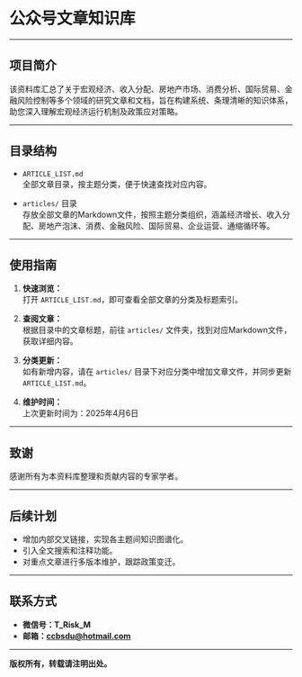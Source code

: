 # 公众号文章知识库

---

## 项目简介
该资料库汇总了关于宏观经济、收入分配、房地产市场、消费分析、国际贸易、金融风险控制等多个领域的研究文章和文档，旨在构建系统、条理清晰的知识体系，助您深入理解宏观经济运行机制及政策应对策略。

---

## 目录结构
- `ARTICLE_LIST.md`  
  全部文章目录，按主题分类，便于快速查找对应内容。

- `articles/` 目录  
  存放全部文章的Markdown文件，按照主题分类组织，涵盖经济增长、收入分配、房地产泡沫、消费、金融风险、国际贸易、企业运营、通缩循环等。

---

## 使用指南
1. **快速浏览：**  
   打开 `ARTICLE_LIST.md`，即可查看全部文章的分类及标题索引。

2. **查阅文章：**  
   根据目录中的文章标题，前往 `articles/` 文件夹，找到对应Markdown文件，获取详细内容。

3. **分类更新：**  
   如有新增内容，请在 `articles/` 目录下对应分类中增加文章文件，并同步更新 `ARTICLE_LIST.md`。

4. **维护时间：**  
   上次更新时间为：2025年4月6日

---

## 致谢
感谢所有为本资料库整理和贡献内容的专家学者。

---

## 后续计划
- 增加内部交叉链接，实现各主题间知识图谱化。  
- 引入全文搜索和注释功能。  
- 对重点文章进行多版本维护，跟踪政策变迁。

---

## 联系方式
- **微信号：T_Risk_M**
- **邮箱：ccbsdu@hotmail.com**

---

**版权所有，转载请注明出处。**
